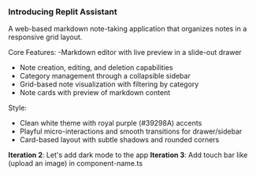 ### Introducing Replit Assistant
A web-based markdown note-taking application that organizes notes in a responsive grid layout.

Core Features:
-Markdown editor with live preview in a slide-out drawer
- Note creation, editing, and deletion capabilities
- Category management through a collapsible sidebar
- Grid-based note visualization with filtering by category
- Note cards with preview of markdown content

Style:
- Clean white theme with royal purple (#39298A) accents
- Playful micro-interactions and smooth transitions for drawer/sidebar
- Card-based layout with subtle shadows and rounded corners

**Iteration 2**: Let's add dark mode to the app
**Iteration 3**: Add touch bar like (upload an image) in component-name.ts
